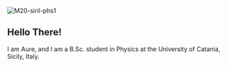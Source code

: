 ![M20-siril-phs1](https://github.com/ImAure/ImAure/assets/93878749/7fbb9dc2-9568-40b3-9b62-9c1f0dc0516a)
## Hello There!

I am Aure, and I am a B.Sc. student in Physics at the University of Catania, Sicily, Italy.



<!--
**ImAure/ImAure** is a ✨ _special_ ✨ repository because its `README.md` (this file) appears on your GitHub profile.

Here are some ideas to get you started:

- 🔭 I’m currently working on ...
- 🌱 I’m currently learning ...
- 👯 I’m looking to collaborate on ...
- 🤔 I’m looking for help with ...
- 💬 Ask me about ...
- 📫 How to reach me: ...
- 😄 Pronouns: ...
- ⚡ Fun fact: ...
-->
